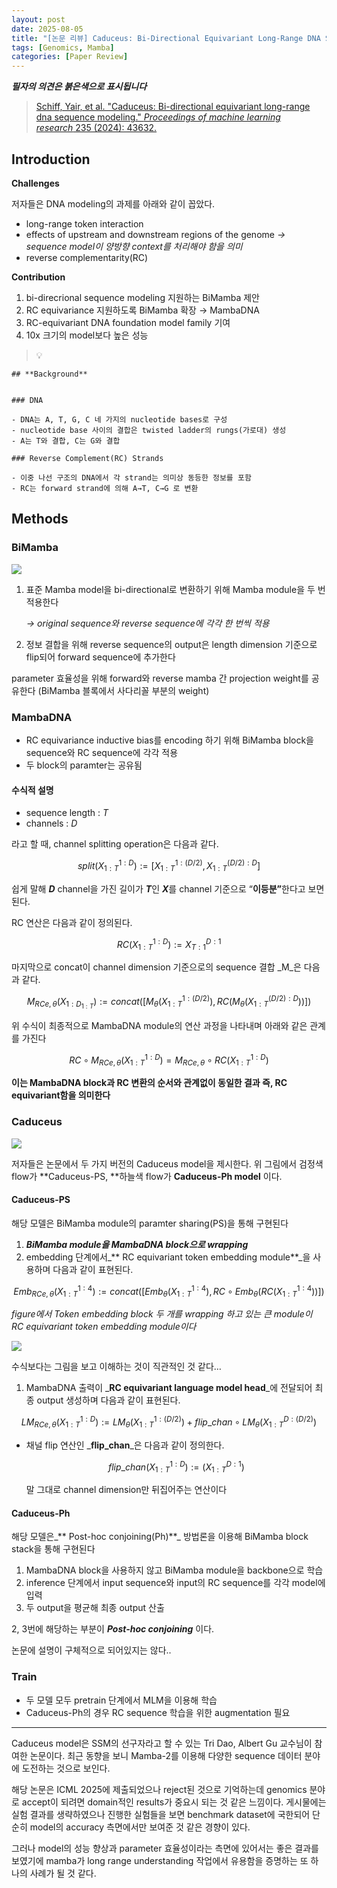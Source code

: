 ```yaml
---
layout: post
date: 2025-08-05
title: "[논문 리뷰] Caduceus: Bi-Directional Equivariant Long-Range DNA Sequence Modeling"
tags: [Genomics, Mamba]
categories: [Paper Review]
---
```


<span class="notion-red">_**필자의 의견은 붉은색으로 표시됩니다**_</span>


> [Schiff, Yair, et al. "Caduceus: Bi-directional equivariant long-range dna sequence modeling." ](https://pmc.ncbi.nlm.nih.gov/articles/PMC12189541/)[_Proceedings of machine learning research_](https://pmc.ncbi.nlm.nih.gov/articles/PMC12189541/)[ 235 (2024): 43632.](https://pmc.ncbi.nlm.nih.gov/articles/PMC12189541/)



## Introduction


**Challenges**


저자들은 DNA modeling의 과제를 아래와 같이 꼽았다.

- long-range token interaction
- effects of upstream and downstream regions of the genome 
_→ sequence model이 양방향 context를 처리해야 함을 의미_
- reverse complementarity(RC)

**Contribution**

1. bi-direcrional sequence modeling 지원하는 BiMamba 제안
1. RC equivariance 지원하도록 BiMamba 확장 → MambaDNA
1. RC-equivariant DNA foundation model family 기여
1. 10x 크기의 model보다 높은 성능

> 💡 


	## **Background**


	### DNA

	- DNA는 A, T, G, C 네 가지의 nucleotide bases로 구성
	- nucleotide base 사이의 결합은 twisted ladder의 rungs(가로대) 생성
	- A는 T와 결합, C는 G와 결합

	### Reverse Complement(RC) Strands

	- 이중 나선 구조의 DNA에서 각 strand는 의미상 동등한 정보를 포함
	- RC는 forward strand에 의해 A→T, C→G 로 변환


## Methods



### BiMamba


![](https://prod-files-secure.s3.us-west-2.amazonaws.com/542b861c-36a8-4051-84e5-8804b6728dba/2c247d59-7815-4980-99f0-8f0d21f445a7/image.png?X-Amz-Algorithm=AWS4-HMAC-SHA256&X-Amz-Content-Sha256=UNSIGNED-PAYLOAD&X-Amz-Credential=ASIAZI2LB466SYTIHXDC%2F20250811%2Fus-west-2%2Fs3%2Faws4_request&X-Amz-Date=20250811T035830Z&X-Amz-Expires=3600&X-Amz-Security-Token=IQoJb3JpZ2luX2VjEKn%2F%2F%2F%2F%2F%2F%2F%2F%2F%2FwEaCXVzLXdlc3QtMiJGMEQCIDkG%2BaUUb%2BxaJz6LLq7WvDtc5SSaM2Z7InM6tdubW9fIAiBGyxua4aEXtEcbvQ8kJjJNjJs1HV%2BHuYv%2BOjTFNVEFzCqIBAji%2F%2F%2F%2F%2F%2F%2F%2F%2F%2F8BEAAaDDYzNzQyMzE4MzgwNSIMorq%2BAcJ6qDB3PShLKtwD57n7LhDaiRVZjxLYoGCWTuPwJKvScAa45ttk3E6XXMfv8%2Fqc08wBSzQhxP35tmfGJTrjQV2l6hZO1sA8xX%2Fcs%2Ffa8x6pDPPkTE8DIJyW9ZcZYPWgOZv3RB1U09Nn%2BtFC3ELLDul2s09%2FzAKfpgbkAhx%2BeT%2B1VhuZ8brUNbcKBiuwX1afIz4UcieSHaehU8mOveMEMjC1OMb7IsLIxDjin7RSdd%2BO8lfAM8FKqSPB4F1Fz0IPPpBqJ%2FkeP%2Bid9DWW4XRnISZqWW6yM%2FuBsSmpXJQ1l4VhW2JYpp%2Bu8ims%2FAiD2JRO7oDV7h%2BzDG3osKnclkUCGAQKbQJRfRUBSSJuSw%2Be1Qzb9wbeIj6Y9nM0%2Bw0HZXhXfqkOlOo404SZZW6hNsD%2B8f999gvnM%2FaBG%2Bzj86S%2BhxhwyTMS%2FgjW71%2B2WCo%2BlvzEpkumtq9vWVM9lG0q1%2Bv3exi3jPSciLNKfsu2dg9vlgWbqMrAWVoDQYdhAmyc7mhTSzxF%2BlDduNwBZso4qPZicH2LgM%2F7%2BoRheEzcu7WR%2FOrW6xd%2Flqw%2BD8uATMtcI3kyhLqU1THv%2FOvL%2Bg2q4gZtpVLhQn025Lcm5%2BZ9VmA3BKia04YQBhRCqvD2JCFY8hA%2BN%2Bn3mxJfGg4w%2FIPlxAY6pgHfCIMbR%2FSJSZJPhCoSRX7ouyl0y6dtc1AXJhoNUuTokCyFjJ4IrA4IASCOjyNaV0ARHff%2BgXmGDpr%2Fpn4eaXvrrqxVWfrTkDeuvQKnMW8ZSvLZPNVb1ZN1IQkDZJfCvGi4N3DS%2Blf%2Fx%2Bf3kXWglC5bw%2BoyiB5WLufk43yutlv16wLNTkmZcqkz7yr36nwP7KwMAOQjkNB0EEieNTLGzLRCnApxVbCt&X-Amz-Signature=573c77003ef6ac32083e4030d7971fdbbc2def83c69f76955a925e202b47b169&X-Amz-SignedHeaders=host&x-amz-checksum-mode=ENABLED&x-id=GetObject)

1. 표준 Mamba model을 bi-directional로 변환하기 위해 Mamba module을 두 번 적용한다

	_→ original sequence와 reverse sequence에 각각 한 번씩 적용_

1. 정보 결합을 위해 reverse sequence의 output은 length dimension 기준으로 flip되어 forward sequence에 추가한다

parameter 효율성을 위해 forward와 reverse mamba 간 projection weight를 공유한다 (BiMamba 블록에서 사다리꼴 부분의 weight)



### MambaDNA

- RC equivariance inductive bias를 encoding 하기 위해 BiMamba block을 sequence와 RC sequence에 각각 적용
- 두 block의 paramter는 공유됨


#### 수식적 설명

- sequence length : _T_
- channels : _D_

라고 할 때,  channel splitting operation은 다음과 같다.


$$
split(X^{1:D}_{1:T}):=[X^{1:(D/2)}_{1:T},X^{(D/2):D}_{1:T}]
$$


<span class="notion-red">쉽게 말해 </span><span class="notion-red">_**D**_</span><span class="notion-red"> channel을 가진 길이가 </span><span class="notion-red">_**T**_</span><span class="notion-red">인 </span><span class="notion-red">_**X**_</span><span class="notion-red">를 channel 기준으로 “</span><span class="notion-red">**이등분”**</span><span class="notion-red">한다고 보면 된다.</span>


RC 연산은 다음과 같이 정의된다.


$$
RC(X^{1:D}_{1:T}):=X^{D:1}_{T:1}
$$


마지막으로 concat이 channel dimension 기준으로의 sequence 결합 _M_은 다음과 같다.


$$
M_{RCe,\theta}(X_{1:D_{1:T}}):=concat([M_{\theta}(X^{1:(D/2)}_{1:T}),RC(M_{\theta}(X^{(D/2):D}_{1:T}))])
$$


위 수식이 최종적으로 MambaDNA module의 연산 과정을 나타내며 아래와 같은 관계를 가진다


$$
RC\circ M_{RCe,\theta}(X^{1:D}_{1:T}) = M_{RCe,\theta} \circ RC(X^{1:D}_{1:T})
$$


**이는 MambaDNA block과 RC 변환의 순서와 관계없이 동일한 결과 즉, RC equivariant함을 의미한다**



### Caduceus


![](https://prod-files-secure.s3.us-west-2.amazonaws.com/542b861c-36a8-4051-84e5-8804b6728dba/f94a60d7-8145-473b-aef9-7c68d3ec604a/image.png?X-Amz-Algorithm=AWS4-HMAC-SHA256&X-Amz-Content-Sha256=UNSIGNED-PAYLOAD&X-Amz-Credential=ASIAZI2LB466SYTIHXDC%2F20250811%2Fus-west-2%2Fs3%2Faws4_request&X-Amz-Date=20250811T035831Z&X-Amz-Expires=3600&X-Amz-Security-Token=IQoJb3JpZ2luX2VjEKn%2F%2F%2F%2F%2F%2F%2F%2F%2F%2FwEaCXVzLXdlc3QtMiJGMEQCIDkG%2BaUUb%2BxaJz6LLq7WvDtc5SSaM2Z7InM6tdubW9fIAiBGyxua4aEXtEcbvQ8kJjJNjJs1HV%2BHuYv%2BOjTFNVEFzCqIBAji%2F%2F%2F%2F%2F%2F%2F%2F%2F%2F8BEAAaDDYzNzQyMzE4MzgwNSIMorq%2BAcJ6qDB3PShLKtwD57n7LhDaiRVZjxLYoGCWTuPwJKvScAa45ttk3E6XXMfv8%2Fqc08wBSzQhxP35tmfGJTrjQV2l6hZO1sA8xX%2Fcs%2Ffa8x6pDPPkTE8DIJyW9ZcZYPWgOZv3RB1U09Nn%2BtFC3ELLDul2s09%2FzAKfpgbkAhx%2BeT%2B1VhuZ8brUNbcKBiuwX1afIz4UcieSHaehU8mOveMEMjC1OMb7IsLIxDjin7RSdd%2BO8lfAM8FKqSPB4F1Fz0IPPpBqJ%2FkeP%2Bid9DWW4XRnISZqWW6yM%2FuBsSmpXJQ1l4VhW2JYpp%2Bu8ims%2FAiD2JRO7oDV7h%2BzDG3osKnclkUCGAQKbQJRfRUBSSJuSw%2Be1Qzb9wbeIj6Y9nM0%2Bw0HZXhXfqkOlOo404SZZW6hNsD%2B8f999gvnM%2FaBG%2Bzj86S%2BhxhwyTMS%2FgjW71%2B2WCo%2BlvzEpkumtq9vWVM9lG0q1%2Bv3exi3jPSciLNKfsu2dg9vlgWbqMrAWVoDQYdhAmyc7mhTSzxF%2BlDduNwBZso4qPZicH2LgM%2F7%2BoRheEzcu7WR%2FOrW6xd%2Flqw%2BD8uATMtcI3kyhLqU1THv%2FOvL%2Bg2q4gZtpVLhQn025Lcm5%2BZ9VmA3BKia04YQBhRCqvD2JCFY8hA%2BN%2Bn3mxJfGg4w%2FIPlxAY6pgHfCIMbR%2FSJSZJPhCoSRX7ouyl0y6dtc1AXJhoNUuTokCyFjJ4IrA4IASCOjyNaV0ARHff%2BgXmGDpr%2Fpn4eaXvrrqxVWfrTkDeuvQKnMW8ZSvLZPNVb1ZN1IQkDZJfCvGi4N3DS%2Blf%2Fx%2Bf3kXWglC5bw%2BoyiB5WLufk43yutlv16wLNTkmZcqkz7yr36nwP7KwMAOQjkNB0EEieNTLGzLRCnApxVbCt&X-Amz-Signature=44d6dd7b4cfad712c4dec34d4d4468699619eb37c08df6e524c9178074938b80&X-Amz-SignedHeaders=host&x-amz-checksum-mode=ENABLED&x-id=GetObject)


저자들은 논문에서 두 가지 버전의 Caduceus model을 제시한다. 위 그림에서 검정색 flow가 **Caduceus-PS, **하늘색 flow가 **Caduceus-Ph model** 이다.



#### Caduceus-PS


해당 모델은 BiMamba module의 paramter sharing(PS)을 통해 구현된다

1. _**BiMamba module을 MambaDNA block으로 wrapping**_
1. embedding 단계에서_** RC equivariant token embedding module**_을 사용하며 다음과 같이 표현된다.

$$
Emb_{RCe,\theta}(X^{1:4}_{1:T}):=concat([Emb_{\theta}(X^{1:4}_{1:T}),RC \circ Emb_{\theta}(RC(X^{1:4}_{1:T}))])
$$


_figure에서 Token embedding block 두 개를 wrapping 하고 있는 큰 module이 RC equivariant token embedding module이다_


![](https://prod-files-secure.s3.us-west-2.amazonaws.com/542b861c-36a8-4051-84e5-8804b6728dba/b175e4da-71eb-4e91-8c23-a06dabe673c9/image.png?X-Amz-Algorithm=AWS4-HMAC-SHA256&X-Amz-Content-Sha256=UNSIGNED-PAYLOAD&X-Amz-Credential=ASIAZI2LB466SYTIHXDC%2F20250811%2Fus-west-2%2Fs3%2Faws4_request&X-Amz-Date=20250811T035831Z&X-Amz-Expires=3600&X-Amz-Security-Token=IQoJb3JpZ2luX2VjEKn%2F%2F%2F%2F%2F%2F%2F%2F%2F%2FwEaCXVzLXdlc3QtMiJGMEQCIDkG%2BaUUb%2BxaJz6LLq7WvDtc5SSaM2Z7InM6tdubW9fIAiBGyxua4aEXtEcbvQ8kJjJNjJs1HV%2BHuYv%2BOjTFNVEFzCqIBAji%2F%2F%2F%2F%2F%2F%2F%2F%2F%2F8BEAAaDDYzNzQyMzE4MzgwNSIMorq%2BAcJ6qDB3PShLKtwD57n7LhDaiRVZjxLYoGCWTuPwJKvScAa45ttk3E6XXMfv8%2Fqc08wBSzQhxP35tmfGJTrjQV2l6hZO1sA8xX%2Fcs%2Ffa8x6pDPPkTE8DIJyW9ZcZYPWgOZv3RB1U09Nn%2BtFC3ELLDul2s09%2FzAKfpgbkAhx%2BeT%2B1VhuZ8brUNbcKBiuwX1afIz4UcieSHaehU8mOveMEMjC1OMb7IsLIxDjin7RSdd%2BO8lfAM8FKqSPB4F1Fz0IPPpBqJ%2FkeP%2Bid9DWW4XRnISZqWW6yM%2FuBsSmpXJQ1l4VhW2JYpp%2Bu8ims%2FAiD2JRO7oDV7h%2BzDG3osKnclkUCGAQKbQJRfRUBSSJuSw%2Be1Qzb9wbeIj6Y9nM0%2Bw0HZXhXfqkOlOo404SZZW6hNsD%2B8f999gvnM%2FaBG%2Bzj86S%2BhxhwyTMS%2FgjW71%2B2WCo%2BlvzEpkumtq9vWVM9lG0q1%2Bv3exi3jPSciLNKfsu2dg9vlgWbqMrAWVoDQYdhAmyc7mhTSzxF%2BlDduNwBZso4qPZicH2LgM%2F7%2BoRheEzcu7WR%2FOrW6xd%2Flqw%2BD8uATMtcI3kyhLqU1THv%2FOvL%2Bg2q4gZtpVLhQn025Lcm5%2BZ9VmA3BKia04YQBhRCqvD2JCFY8hA%2BN%2Bn3mxJfGg4w%2FIPlxAY6pgHfCIMbR%2FSJSZJPhCoSRX7ouyl0y6dtc1AXJhoNUuTokCyFjJ4IrA4IASCOjyNaV0ARHff%2BgXmGDpr%2Fpn4eaXvrrqxVWfrTkDeuvQKnMW8ZSvLZPNVb1ZN1IQkDZJfCvGi4N3DS%2Blf%2Fx%2Bf3kXWglC5bw%2BoyiB5WLufk43yutlv16wLNTkmZcqkz7yr36nwP7KwMAOQjkNB0EEieNTLGzLRCnApxVbCt&X-Amz-Signature=46cc94425c483bd6a2ccf185835a771ab99b589babd398593eb0a57699a30ee6&X-Amz-SignedHeaders=host&x-amz-checksum-mode=ENABLED&x-id=GetObject)


<span class="notion-red">수식보다는 그림을 보고 이해하는 것이 직관적인 것 같다…</span>

1. MambaDNA 출력이 _**RC equivariant language model head**_에 전달되어 최종 output 생성하며 다음과 같이 표현된다.

$$
LM_{RCe,\theta}(X^{1:D}_{1:T}):= LM_{\theta}(X^{1:(D/2)}_{1:T})+flip\_chan\circ LM_{\theta}(X^{D:(D/2)}_{1:T})
$$

- 채널 flip 연산인 _**flip\_chan**_은 다음과 같이 정의한다.

	$$
	flip\_chan(X^{1:D}_{1:T}):=(X^{D:1}_{1:T})
	$$


	말 그대로 channel dimension만 뒤집어주는 연산이다



#### Caduceus-Ph


해당 모델은_** Post-hoc conjoining(Ph)**_ 방법론을 이용해 BiMamba block stack을 통해 구현된다

1. MambaDNA block을 사용하지 않고 BiMamba module을 backbone으로 학습
1. inference 단계에서 input sequence와 input의 RC sequence를 각각 model에 입력
1. 두 output을 평균해 최종 output 산출

2, 3번에 해당하는 부분이 _**Post-hoc conjoining**_ 이다.


<span class="notion-red">논문에 설명이 구체적으로 되어있지는 않다..</span>



### Train

- 두 모델 모두 pretrain 단계에서 MLM을 이용해 학습
- Caduceus-Ph의 경우 RC sequence 학습을 위한 augmentation 필요

---


<span class="notion-red">Caduceus model은 SSM의 선구자라고 할 수 있는 Tri Dao, Albert Gu 교수님이 참여한 논문이다. 최근 동향을 보니 Mamba-2를 이용해 다양한 sequence 데이터 분야에 도전하는 것으로 보인다.</span>


<span class="notion-red">해당 논문은 ICML 2025에 제출되었으나 reject된 것으로 기억하는데 genomics 분야로 accept이 되려면 domain적인 results가 중요시 되는 것 같은 느낌이다. 게시물에는 실험 결과를 생략하였으나 진행한 실험들을 보면 benchmark dataset에 국한되어 단순히 model의 accuracy 측면에서만 보여준 것 같은 경향이 있다.</span>


<span class="notion-red">그러나 model의 성능 향상과 parameter 효율성이라는 측면에 있어서는 좋은 결과를 보였기에 mamba가 long range understanding 작업에서 유용함을 증명하는 또 하나의 사례가 될 것 같다.</span>

